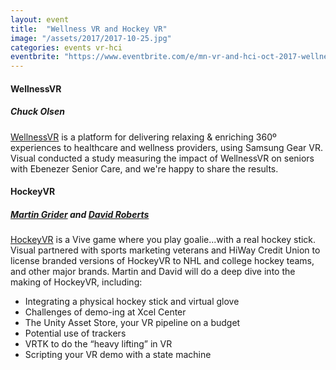 ```yaml
---
layout: event
title:  "Wellness VR and Hockey VR"
image: "/assets/2017/2017-10-25.jpg"
categories: events vr-hci
eventbrite: "https://www.eventbrite.com/e/mn-vr-and-hci-oct-2017-wellnessvr-and-hockeyvr-tickets-38875737377?aff=ebdsoporgprofile"
---
```


#### WellnessVR
##### Chuck Olsen

[WellnessVR](http://www.visualisgood.com/wellnessvr/) is a platform for delivering relaxing & enriching 360º experiences to healthcare and wellness providers, using Samsung Gear VR. Visual conducted a study measuring the impact of WellnessVR on seniors with Ebenezer Senior Care, and we're happy to share the results.


#### HockeyVR
##### [Martin Grider](http://abstractpuzzle.com/) and [David Roberts](http://www.davidrobertsdesign.com/)

[HockeyVR](http://www.visualisgood.com/vr-ar-games-apps/) is a Vive game where you play goalie...with a real hockey stick. Visual partnered with sports marketing veterans and HiWay Credit Union to license branded versions of HockeyVR to NHL and college hockey teams, and other major brands. Martin and David will do a deep dive into the making of HockeyVR, including:

- Integrating a physical hockey stick and virtual glove
- Challenges of demo-ing at Xcel Center
- The Unity Asset Store, your VR pipeline on a budget
- Potential use of trackers
- VRTK to do the “heavy lifting” in VR
- Scripting your VR demo with a state machine

